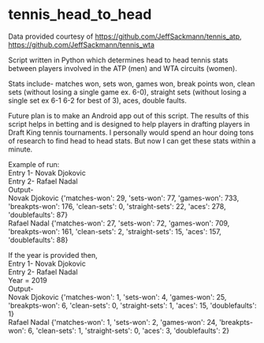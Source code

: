 # tennis_head_to_head

Data provided courtesy of https://github.com/JeffSackmann/tennis_atp, https://github.com/JeffSackmann/tennis_wta

Script written in Python which determines head to head tennis stats between players involved in the ATP (men) and WTA circuits (women).

Stats include- matches won, sets won, games won, break points won, clean sets (without losing a single game ex. 6-0), straight sets (without losing a single set ex 6-1 6-2 for best of 3), aces, double faults.

Future plan is to make an Android app out of this script. The results of this script helps in betting and is designed to help players in drafting players in Draft King tennis tournaments. 
I personally would spend an hour doing tons of research to find head to head stats. But now I can get these stats within a minute.

Example of run:  
Entry 1- Novak Djokovic  
Entry 2- Rafael Nadal  
Output-  
Novak Djokovic {'matches-won': 29, 'sets-won': 77, 'games-won': 733, 'breakpts-won': 176, 'clean-sets': 0, 'straight-sets': 22, 'aces': 278, 'doublefaults': 87}  
Rafael Nadal {'matches-won': 27, 'sets-won': 72, 'games-won': 709, 'breakpts-won': 161, 'clean-sets': 2, 'straight-sets': 15, 'aces': 157, 'doublefaults': 88}  
  
If the year is provided then,  
Entry 1- Novak Djokovic  
Entry 2- Rafael Nadal  
Year = 2019  
Output-  
Novak Djokovic {'matches-won': 1, 'sets-won': 4, 'games-won': 25, 'breakpts-won': 6, 'clean-sets': 0, 'straight-sets': 1, 'aces': 15, 'doublefaults': 1}  
Rafael Nadal {'matches-won': 1, 'sets-won': 2, 'games-won': 24, 'breakpts-won': 6, 'clean-sets': 1, 'straight-sets': 0, 'aces': 3, 'doublefaults': 2}  
